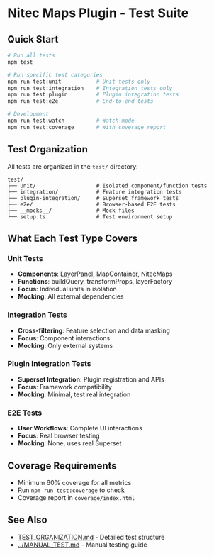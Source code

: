 # Nitec Maps Plugin - Test Suite

## Quick Start

```bash
# Run all tests
npm test

# Run specific test categories
npm run test:unit           # Unit tests only
npm run test:integration    # Integration tests only
npm run test:plugin         # Plugin integration tests
npm run test:e2e            # End-to-end tests

# Development
npm run test:watch          # Watch mode
npm run test:coverage       # With coverage report
```

## Test Organization

All tests are organized in the `test/` directory:

```
test/
├── unit/                   # Isolated component/function tests
├── integration/            # Feature integration tests
├── plugin-integration/     # Superset framework tests
├── e2e/                    # Browser-based E2E tests
├── __mocks__/              # Mock files
└── setup.ts                # Test environment setup
```

## What Each Test Type Covers

### Unit Tests
- **Components**: LayerPanel, MapContainer, NitecMaps
- **Functions**: buildQuery, transformProps, layerFactory
- **Focus**: Individual units in isolation
- **Mocking**: All external dependencies

### Integration Tests
- **Cross-filtering**: Feature selection and data masking
- **Focus**: Component interactions
- **Mocking**: Only external systems

### Plugin Integration Tests
- **Superset Integration**: Plugin registration and APIs
- **Focus**: Framework compatibility
- **Mocking**: Minimal, test real integration

### E2E Tests
- **User Workflows**: Complete UI interactions
- **Focus**: Real browser testing
- **Mocking**: None, uses real Superset

## Coverage Requirements

- Minimum 60% coverage for all metrics
- Run `npm run test:coverage` to check
- Coverage report in `coverage/index.html`

## See Also

- [TEST_ORGANIZATION.md](./TEST_ORGANIZATION.md) - Detailed test structure
- [../MANUAL_TEST.md](../MANUAL_TEST.md) - Manual testing guide